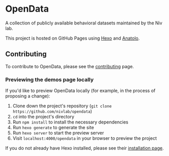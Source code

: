 # OpenData

A collection of publicly available behavioral datasets maintained by the Niv lab.

This project is hosted on GitHub Pages using [Hexo](https://hexo.io/docs/) and [Anatolo](https://github.com/Lhcfl/hexo-theme-anatolo).

## Contributing

To contribute to OpenData, please see the [contributing](https://nivlab.github.io/opendata/contribute) page.

### Previewing the demos page locally

If you'd like to preview OpenData locally (for example, in the process of proposing a change):

1. Clone down the project's repository (`git clone https://github.com/nivlab/opendata`)
2. `cd` into the project's directory
3. Run `npm install` to install the necessary dependencies
4. Run `hexo generate` to generate the site
5. Run `hexo server` to start the preview server
6. Visit `localhost:4000/opendata` in your browser to preview the project

If you do not already have Hexo installed, please see their [installation page](https://hexo.io/docs/#Installation).
